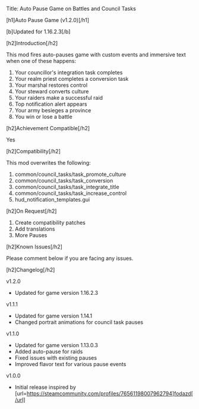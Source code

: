 Title: Auto Pause Game on Battles and Council Tasks

[h1]Auto Pause Game (v1.2.0)[/h1]

[b]Updated for 1.16.2.3[/b]

[h2]Introduction[/h2]

This mod fires auto-pauses game with custom events and immersive text when one of these happens:

1. Your councillor's integration task completes
2. Your realm priest completes a conversion task
3. Your marshal restores control
4. Your steward converts culture
5. Your raiders make a successful raid
6. Top notification alert appears
7. Your army besieges a province
8. You win or lose a battle

[h2]Achievement Compatible[/h2]

Yes

[h2]Compatibility[/h2]

This mod overwrites the following:

1. common/council_tasks/task_promote_culture
2. common/council_tasks/task_conversion
3. common/council_tasks/task_integrate_title
4. common/council_tasks/task_increase_control
5. hud_notification_templates.gui

[h2]On Request[/h2]

1. Create compatibility patches
2. Add translations
3. More Pauses

[h2]Known Issues[/h2]

Please comment below if you are facing any issues.

[h2]Changelog[/h2]

v1.2.0
- Updated for game version 1.16.2.3

v1.1.1
- Updated for game version 1.14.1
- Changed portrait animations for council task pauses

v1.1.0
- Updated for game version 1.13.0.3
- Added auto-pause for raids
- Fixed issues with existing pauses
- Improved flavor text for various pause events

v1.0.0
- Initial release inspired by [url=https://steamcommunity.com/profiles/76561198007962794]fodazd[/url]
